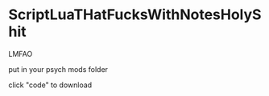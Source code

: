 # ScriptLuaTHatFucksWithNotesHolyShit
LMFAO

put in your psych mods folder

click "code" to download
